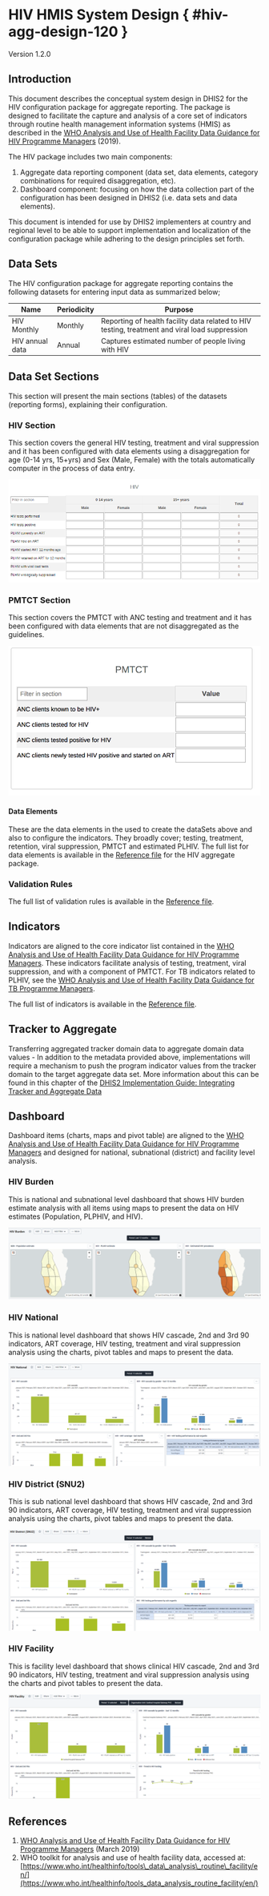 # HIV HMIS System Design { #hiv-agg-design-120 }

Version 1.2.0

## Introduction

This document describes the conceptual system design in DHIS2 for the HIV configuration package for aggregate reporting. The package is designed to facilitate the capture and analysis of a core set of indicators through routine health management information systems (HMIS) as described in the [WHO Analysis and Use of Health Facility Data Guidance for HIV Programme Managers](https://cdn.who.int/media/docs/default-source/documents/ddi/facilityanalysisguide-hiv.pdf) (2019).

The HIV package includes two main components:

1. Aggregate data reporting component (data set, data elements, category combinations for required disaggregation, etc).
2. Dashboard component: focusing on how the data collection part of the configuration has been designed in DHIS2 (i.e. data sets and data elements).

This document is intended for use by DHIS2 implementers at country and regional level to be able to support implementation and localization of the configuration package while adhering to the design principles set forth.

## Data Sets

The HIV configuration package for aggregate reporting contains the following datasets for entering input data as summarized below;

| Name | Periodicity | Purpose |
| --- | --- | --- |
| HIV Monthly | Monthly | Reporting of health facility data related to HIV testing, treatment and viral load suppression |
| HIV annual data | Annual | Captures estimated number of people living with HIV |

## Data Set Sections

This section will present the main sections (tables) of the datasets (reporting forms), explaining their configuration.

### HIV Section

This section covers the general HIV testing, treatment and viral suppression and it has been configured with data elements using a disaggregation for age (0-14 yrs, 15+yrs) and Sex (Male, Female) with the totals automatically computer in the process of data entry.

![HIV Dataset](resources/images/hiv_agg-001-en.png)

### PMTCT Section

This section covers the PMTCT with ANC testing and treatment and it has been configured with data elements that are not disaggregated as the guidelines.

![PMTCT](resources/images/HIVPKG2.png)

#### Data Elements

These are the data elements in the used to create the dataSets above and also to configure the indicators. They broadly cover; testing, treatment, retention, viral suppression, PMTCT and estimated PLHIV. The full list for data elements is available in the [Reference file](resources/metadata.xslsx) for the HIV aggregate package.

### Validation Rules

The full list of validation rules is available in the [Reference file](resources/metadata.xslsx).

## Indicators

Indicators are aligned to the core indicator list contained in the [WHO Analysis and Use of Health Facility Data Guidance for HIV Programme Managers](https://www.who.int/healthinfo/FacilityAnalysisGuide_HIV.pdf?ua=1). These indicators facilitate analysis of testing, treatment, viral suppression, and with a component of PMTCT. For TB indicators related to PLHIV, see the [WHO Analysis and Use of Health Facility Data Guidance for TB Programme Managers](https://www.who.int/healthinfo/FacilityAnalysisGuide_TB.pdf?ua=1).

The full list of indicators is available in the [Reference file](resources/metadata.xslsx).

## Tracker to Aggregate

Transferring aggregated tracker domain data to aggregate domain data values - In addition to the metadata provided above, implementations will require a mechanism to push the program indicator values from the tracker domain to the target aggregate data set. More information about this can be found in this chapter of the [DHIS2 Implementation Guide: Integrating Tracker and Aggregate Data](https://docs.dhis2.org/en/implement/maintenance-and-use/tracker-and-aggregate-data-integration.html#how-to-saving-aggregated-tracker-data-as-aggregate-data-values)

## Dashboard

Dashboard items (charts, maps and pivot table) are aligned to the [WHO Analysis and Use of Health Facility Data Guidance for HIV Programme Managers](https://cdn.who.int/media/docs/default-source/documents/ddi/facilityanalysisguide-hiv.pdf) and designed for national, subnational (district) and facility level analysis.

### HIV Burden

This is national and subnational level dashboard that shows HIV burden estimate analysis with all items using maps to present the data on HIV estimates (Population, PLPHIV, and HIV).

![HIV Burden](resources/images/hiv_agg-002-en.png)

### HIV National

 This is national level dashboard that shows HIV cascade, 2nd and 3rd 90 indicators, ART coverage, HIV testing, treatment and viral suppression analysis using the charts, pivot tables and maps to present the data.

![HIV National](resources/images/hiv_agg-003-en.png)

### HIV District (SNU2)

This is sub national level dashboard that shows HIV cascade, 2nd and 3rd 90 indicators, ART coverage, HIV testing, treatment and viral suppression analysis using the charts, pivot tables and maps to present the data.

![HIV District](resources/images/hiv_agg-004-en.png)

### HIV Facility

This is facility level dashboard that shows clinical HIV cascade, 2nd and 3rd 90 indicators, HIV testing, treatment and viral suppression analysis using the charts and pivot tables to present the data.

![HIV Facility](resources/images/hiv_agg-005-en.png)

## References

1. [WHO Analysis and Use of Health Facility Data Guidance for HIV Programme Managers](https://cdn.who.int/media/docs/default-source/documents/ddi/facilityanalysisguide-hiv.pdf)  (March 2019)
2. WHO toolkit for analysis and use of health facility data, accessed at: [https://www.who.int/healthinfo/tools\_data\_analysis\_routine\_facility/en/](https://www.who.int/healthinfo/tools_data_analysis_routine_facility/en/)
